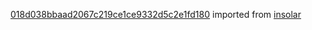 [018d038bbaad2067c219ce1ce9332d5c2e1fd180](https://github.com/insolar/insolar/commit/018d038bbaad2067c219ce1ce9332d5c2e1fd180) imported from [insolar](https://github.com/insolar/insolar)
